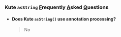 ### Kute `asString` <u>F</u>requently <u>A</u>sked <u>Q</u>uestions

* #### Does Kute `asString()` use annotation processing?
   > No


